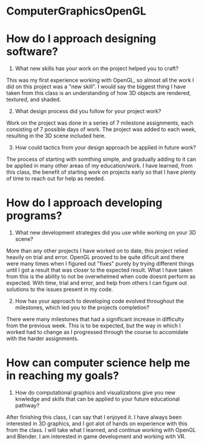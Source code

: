# ComputerGraphicsOpenGL
# How do I approach designing software?
1. What new skills has your work on the project helped you to craft?


This was my first experience working with OpenGL, so almost all the work I did on this project was a "new skill". I would say the biggest thing I have taken from this class is an understanding of how 3D objects are rendered, textured, and shaded. 

2. What design process did you follow for your project work?


Work on the project was done in a series of 7 milestone assignments, each consisting of 7 possible days of work. The project was added to each week, resulting in the 3D scene included here.

3. How could tactics from your design approach be applied in future work?


The process of starting with somthing simple, and gradually adding to it can be applied in many other areas of my education/work. I have learned, from this class, the benefit of starting work on projects early so that I have plenty of time to reach out for help as needed.

# How do I approach developing programs?
1. What new development strategies did you use while working on your 3D scene?

More than any other projects I have worked on to date, this project relied heavily on trial and error. OpenGL prooved to be quite dificult and there were many times when I figured out "fixes" purely by trying different things until I got a result that was closer to the expected result. What I have taken from this is the ability to not be overwhelmed when code doesnt perform as expected. With time, trial and error, and help from others I can figure out solutions to the issues present in my code.

2. How has your approach to developing code evolved throughout the milestones, which led you to the projects completion?

There were many milestones that had a significant increase in difficulty from the previous week. This is to be expected, but the way in which I worked had to change as I progressed through the course to accomidate with the harder assignments.

# How can computer science help me in reaching my goals?
1. How do computational graphics and visualizations give you new knwledge and skills that can be applied to your future educational pathway?

After finishing this class, I can say that I enjoyed it. I have always been interested in 3D graphics, and I got alot of hands on experience with this from the class. I will take what I learned, and continue working with OpenGL and Blender. I am interested in game development and working with VR. 
